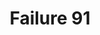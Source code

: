 ---
title: Failure 91
description: "Failure of Success Criterion 1.3.1 for not correctly marking up table headers"
url: https://www.w3.org/WAI/WCAG21/Techniques/failures/F91
---